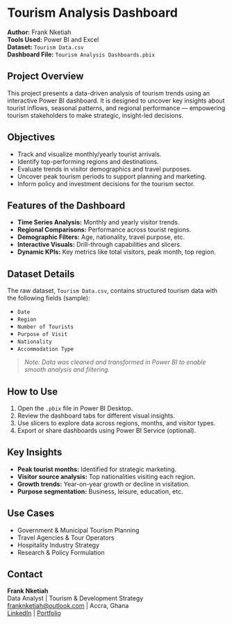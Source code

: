 # Tourism Analysis Dashboard  
**Author:** Frank Nketiah  
**Tools Used:** Power BI and Excel  
**Dataset:** `Tourism Data.csv`  
**Dashboard File:** `Tourism Analysis Dashboards.pbix`  

## Project Overview  
This project presents a data-driven analysis of tourism trends using an interactive Power BI dashboard. It is designed to uncover key insights about tourist inflows, seasonal patterns, and regional performance — empowering tourism stakeholders to make strategic, insight-led decisions.

## Objectives  
- Track and visualize monthly/yearly tourist arrivals.  
- Identify top-performing regions and destinations.  
- Evaluate trends in visitor demographics and travel purposes.  
- Uncover peak tourism periods to support planning and marketing.  
- Inform policy and investment decisions for the tourism sector.

## Features of the Dashboard  
- **Time Series Analysis:** Monthly and yearly visitor trends.  
- **Regional Comparisons:** Performance across tourist regions.  
- **Demographic Filters:** Age, nationality, travel purpose, etc.  
- **Interactive Visuals:** Drill-through capabilities and slicers.  
- **Dynamic KPIs:** Key metrics like total visitors, peak month, top region.

## Dataset Details  
The raw dataset, `Tourism Data.csv`, contains structured tourism data with the following fields (sample):  
- `Date`  
- `Region`  
- `Number of Tourists`  
- `Purpose of Visit`  
- `Nationality`  
- `Accommodation Type`

> *Note: Data was cleaned and transformed in Power BI to enable smooth analysis and filtering.*

## How to Use  
1. Open the `.pbix` file in Power BI Desktop.  
2. Review the dashboard tabs for different visual insights.  
3. Use slicers to explore data across regions, months, and visitor types.  
4. Export or share dashboards using Power BI Service (optional).

## Key Insights  
- **Peak tourist months:** Identified for strategic marketing.  
- **Visitor source analysis:** Top nationalities visiting each region.  
- **Growth trends:** Year-on-year growth or decline in visitation.  
- **Purpose segmentation:** Business, leisure, education, etc.

## Use Cases  
- Government & Municipal Tourism Planning  
- Travel Agencies & Tour Operators  
- Hospitality Industry Strategy  
- Research & Policy Formulation  

## Contact  
**Frank Nketiah**  
Data Analyst | Tourism & Development Strategy  
franknketiah@outlook.com | Accra, Ghana  
[LinkedIn](#) | [Portfolio](#)
